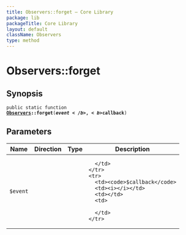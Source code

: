 ```yaml
---
title: Observers::forget — Core Library
package: lib
packageTitle: Core Library
layout: default
className: Observers
type: method
---
```


# Observers::forget

## Synopsis

<code>public static function <b><a href="Observers">Observers</a>::forget</b>(<b>$event</b>, <b>$callback</b>)</code>

## Parameters

<table>
  <thead>
    <tr>
      <th>Name</th>
      <th>Direction</th>
      <th>Type</th>
      <th>Description</th>
    </tr>
  </thead>
  <tbody>
    <tr>
      <td><code>$event</code>
      <td><i></i></td>
      <td></td>
      <td>

      </td>
    </tr>
    <tr>
      <td><code>$callback</code>
      <td><i></i></td>
      <td></td>
      <td>

      </td>
    </tr>
  </tbody>
</table>


